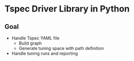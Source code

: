 # Tspec Driver Library in Python

## Goal

* Handle Tspec YAML file
    * Build graph
    * Generate tuning space with path definition
* Handle tuning runs and reporting
